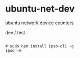 ubuntu-net-dev
==============

ubuntu network device counters




dev / test 

```

# sudo npm install ipso-cli -g
ipso -m

```
